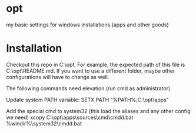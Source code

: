 # opt
my basic settings for windows installations (apps and other goods)


# Installation
Checkout this repo in C:\opt. For example, the expected path of this file is C:\opt\README.md.
If you want to use a different folder, maybe other configurations will have to change as well.

The following commands need elevation (run cmd as administrator).

Update system PATH variable:
SETX PATH "%PATH%;C:\opt\apps"

Add the special cmd to system32 (this load the aliases and any other config we need)
xcopy C:\opt\apps\sources\cmd\cmdd.bat %windir%\system32\cmdd.bat
